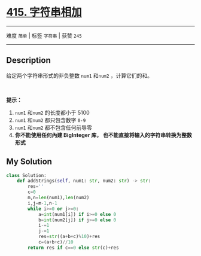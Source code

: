 # [415. 字符串相加](https://leetcode-cn.com/problems/add-strings/)

---

难度 `简单` | 标签 `字符串`  | 获赞 `245`

---

## Description

<style>
section pre{
    background-color: #eee;
    border: 1px solid #ddd;
    padding:10px;
    border-radius: 5px;
}
</style>
<section>
<p>给定两个字符串形式的非负整数&nbsp;<code>num1</code> 和<code>num2</code>&nbsp;，计算它们的和。</p>
<p>&nbsp;</p>
<p><strong>提示：</strong></p>
<ol>
	<li><code>num1</code> 和<code>num2</code>&nbsp;的长度都小于 5100</li>
	<li><code>num1</code> 和<code>num2</code> 都只包含数字&nbsp;<code>0-9</code></li>
	<li><code>num1</code> 和<code>num2</code> 都不包含任何前导零</li>
	<li><strong>你不能使用任何內建 BigInteger 库，&nbsp;也不能直接将输入的字符串转换为整数形式</strong></li>
</ol>
</section>

## My Solution

```python
class Solution:
    def addStrings(self, num1: str, num2: str) -> str:
        res=''
        c=0
        m,n=len(num1),len(num2)
        i,j=m-1,n-1
        while i>=0 or j>=0:
            a=int(num1[i]) if i>=0 else 0
            b=int(num2[j]) if j>=0 else 0
            i-=1
            j-=1
            res=str((a+b+c)%10)+res
            c=(a+b+c)//10
        return res if c==0 else str(c)+res
```

